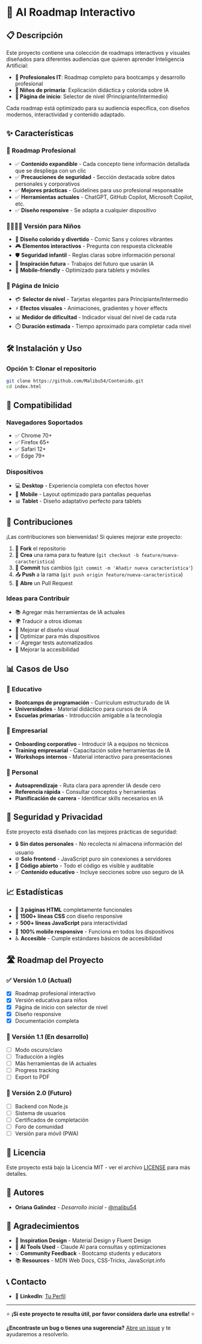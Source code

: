 # 🤖 AI Roadmap Interactivo

## 📋 Descripción

Este proyecto contiene una colección de roadmaps interactivos y visuales diseñados para diferentes audiencias que quieren aprender Inteligencia Artificial:

- **🎯 Profesionales IT**: Roadmap completo para bootcamps y desarrollo profesional
- **👶 Niños de primaria**: Explicación didáctica y colorida sobre IA
- **🚀 Página de inicio**: Selector de nivel (Principiante/Intermedio)

Cada roadmap está optimizado para su audiencia específica, con diseños modernos, interactividad y contenido adaptado.

## ✨ Características

### 🏢 Roadmap Profesional
- ✅ **Contenido expandible** - Cada concepto tiene información detallada que se despliega con un clic
- ✅ **Precauciones de seguridad** - Sección destacada sobre datos personales y corporativos
- ✅ **Mejores prácticas** - Guidelines para uso profesional responsable
- ✅ **Herramientas actuales** - ChatGPT, GitHub Copilot, Microsoft Copilot, etc.
- ✅ **Diseño responsive** - Se adapta a cualquier dispositivo

### 👨‍👩‍👧‍👦 Versión para Niños
- 🎨 **Diseño colorido y divertido** - Comic Sans y colores vibrantes
- 🎮 **Elementos interactivos** - Pregunta con respuesta clickeable
- 🛡️ **Seguridad infantil** - Reglas claras sobre información personal
- 🚀 **Inspiración futura** - Trabajos del futuro que usarán IA
- 📱 **Mobile-friendly** - Optimizado para tablets y móviles

### 🎯 Página de Inicio
- 💳 **Selector de nivel** - Tarjetas elegantes para Principiante/Intermedio
- ⚡ **Efectos visuales** - Animaciones, gradientes y hover effects
- 📊 **Medidor de dificultad** - Indicador visual del nivel de cada ruta
- ⏱️ **Duración estimada** - Tiempo aproximado para completar cada nivel

## 🛠️ Instalación y Uso

### Opción 1: Clonar el repositorio
```bash
git clone https://github.com/Malibu54/Contenido.git
cd index.html
```
## 📱 Compatibilidad

### Navegadores Soportados
- ✅ Chrome 70+
- ✅ Firefox 65+
- ✅ Safari 12+
- ✅ Edge 79+

### Dispositivos
- 💻 **Desktop** - Experiencia completa con efectos hover
- 📱 **Mobile** - Layout optimizado para pantallas pequeñas
- 📊 **Tablet** - Diseño adaptativo perfecto para tablets

## 🤝 Contribuciones

¡Las contribuciones son bienvenidas! Si quieres mejorar este proyecto:

1. 🍴 **Fork** el repositorio
2. 🌿 **Crea** una rama para tu feature (`git checkout -b feature/nueva-caracteristica`)
3. 💾 **Commit** tus cambios (`git commit -m 'Añadir nueva característica'`)
4. 📤 **Push** a la rama (`git push origin feature/nueva-caracteristica`)
5. 🔄 **Abre** un Pull Request

### Ideas para Contribuir
- 📚 Agregar más herramientas de IA actuales
- 🌍 Traducir a otros idiomas
- 🎨 Mejorar el diseño visual
- 📱 Optimizar para más dispositivos
- ✅ Agregar tests automatizados
- 🔧 Mejorar la accesibilidad 

## 📊 Casos de Uso

### 🏫 Educativo
- **Bootcamps de programación** - Curriculum estructurado de IA
- **Universidades** - Material didáctico para cursos de IA
- **Escuelas primarias** - Introducción amigable a la tecnología

### 🏢 Empresarial
- **Onboarding corporativo** - Introducir IA a equipos no técnicos
- **Training empresarial** - Capacitación sobre herramientas de IA
- **Workshops internos** - Material interactivo para presentaciones

### 👤 Personal
- **Autoaprendizaje** - Ruta clara para aprender IA desde cero
- **Referencia rápida** - Consultar conceptos y herramientas
- **Planificación de carrera** - Identificar skills necesarios en IA

## 🔐 Seguridad y Privacidad

Este proyecto está diseñado con las mejores prácticas de seguridad:

- 🔒 **Sin datos personales** - No recolecta ni almacena información del usuario
- 🌐 **Solo frontend** - JavaScript puro sin conexiones a servidores
- 📖 **Código abierto** - Todo el código es visible y auditable
- ✅ **Contenido educativo** - Incluye secciones sobre uso seguro de IA

## 📈 Estadísticas

- 📄 **3 páginas HTML** completamente funcionales
- 🎨 **1500+ líneas CSS** con diseño responsive
- ⚡ **500+ líneas JavaScript** para interactividad
- 📱 **100% mobile responsive** - Funciona en todos los dispositivos
- ♿ **Accesible** - Cumple estándares básicos de accesibilidad

## 🛣️ Roadmap del Proyecto

### ✅ Versión 1.0 (Actual)
- [x] Roadmap profesional interactivo
- [x] Versión educativa para niños
- [x] Página de inicio con selector de nivel
- [x] Diseño responsive
- [x] Documentación completa

### 🔄 Versión 1.1 (En desarrollo)
- [ ] Modo oscuro/claro
- [ ] Traducción a inglés
- [ ] Más herramientas de IA actuales
- [ ] Progress tracking
- [ ] Export to PDF

### 🚀 Versión 2.0 (Futuro)
- [ ] Backend con Node.js
- [ ] Sistema de usuarios
- [ ] Certificados de completación
- [ ] Foro de comunidad
- [ ] Versión para móvil (PWA)

## 📄 Licencia

Este proyecto está bajo la Licencia MIT - ver el archivo [LICENSE](LICENSE) para más detalles.

## 👥 Autores

- **Oriana Galíndez** - *Desarrollo inicial* - [@malibu54](https://github.com/malibu54)

## 🙏 Agradecimientos

- 🎨 **Inspiration Design** - Material Design y Fluent Design
- 🤖 **AI Tools Used** - Claude AI para consultas y optimizaciones
- 💡 **Community Feedback** - Bootcamp students y educators
- 📚 **Resources** - MDN Web Docs, CSS-Tricks, JavaScript.info

## 📞 Contacto

- 💼 **LinkedIn**: [Tu Perfil](https://linkedin.com/in/orianasoledad)

---

⭐ **¡Si este proyecto te resulta útil, por favor considera darle una estrella!** ⭐

**¿Encontraste un bug o tienes una sugerencia?** [Abre un issue](https://github.com/Malibu54/Contenido/issues) y te ayudaremos a resolverlo.

